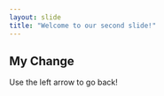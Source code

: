 ```yaml
---
layout: slide
title: "Welcome to our second slide!"
---
```

## My Change
Use the left arrow to go back!
